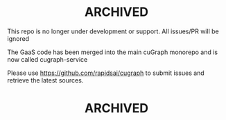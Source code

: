 # <center>ARCHIVED</center>

This repo is no longer under development or support.  All issues/PR will be ignored


The GaaS code has been merged into the main cuGraph monorepo and is now called cugraph-service

Please use https://github.com/rapidsai/cugraph to submit issues and retrieve the latest sources.

# <center>ARCHIVED</center>

